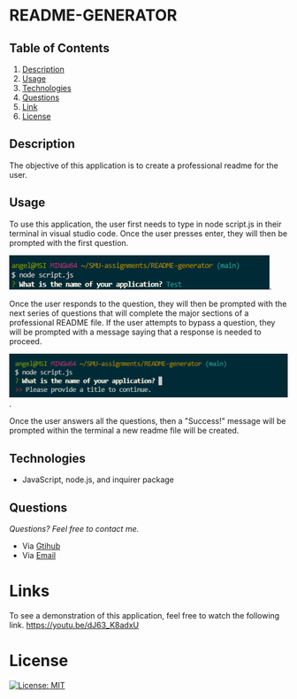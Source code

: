 # README-GENERATOR

## **Table of Contents**
1. [Description](#description)
2. [Usage](#usage)
3. [Technologies](#technologies)
4. [Questions](#questions)
5. [Link](#links)
5. [License](#license)

## **Description**
The objective of this application is to create a professional readme for the user.

## **Usage**
To use this application, the user first needs to type in node script.js in their terminal in visual studio code.  Once the user presses enter, they will then be prompted with the first question. 

![This image is a screenshot of the first question the user is prompted](images\first-question_image.PNG).  

Once the user responds to the question, they will then be prompted with the next series of questions that will complete the major sections of a professional README file.  If the user attempts to bypass a question, they will be prompted with a message saying that a response is needed to proceed. 

![This image is an example of the message the user is prompted with if they attempt to proceed without responding to the question](images\missed-response_image.PNG).  

Once the user answers all the questions, then a "Success!" message will be prompted within the terminal a new readme file will be created.

## **Technologies**
* JavaScript, node.js, and inquirer package

## **Questions**

*Questions? Feel free to contact me.*
* Via [Gtihub](https://github.com/pazjenni04)
* Via [Email](pazjenni1331@gmail.com)


# Links
To see a demonstration of this application, feel free to watch the following link.
https://youtu.be/dJ63_K8adxU

# License
[![License: MIT](https://img.shields.io/badge/License-MIT-yellow.svg)](https://opensource.org/licenses/MIT)